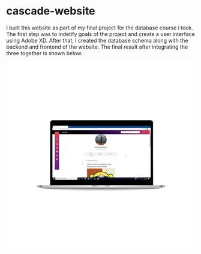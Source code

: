 # cascade-website

I built this website as part of my final project for the database course i took. The first step was to indetify goals of the project and create a user interface using Adobe XD. After that, I created the database schema along with the backend and frontend of the website. The final result after integrating the three together is shown below.

<p align="center"><img src="https://github.com/ahmed-dys99/cascade-website/blob/main/demo2.gif" width="500" /></p>
